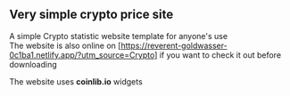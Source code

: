 ## Very simple crypto price site
A simple Crypto statistic website template for anyone's use  
The website is also online on [https://reverent-goldwasser-0c1ba1.netlify.app/?utm_source=Crypto] if you want to check it out before downloading  

The website uses **coinlib.io** widgets
